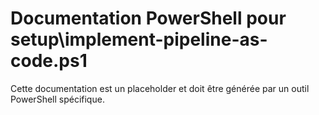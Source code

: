 # Documentation PowerShell pour setup\implement-pipeline-as-code.ps1

Cette documentation est un placeholder et doit être générée par un outil PowerShell spécifique.
